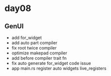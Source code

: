 # day08

## GenUI

- add for_widget
- add auto part compiler
- fix root twice compiler
- optimize makepad compiler
- add before compiler trait fn
- fix auto generate for_widget code issue
- app main.rs register auto widgets live_registers

